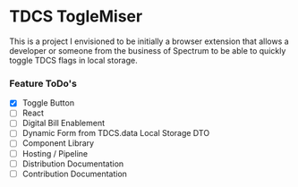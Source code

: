 # TDCS TogleMiser

This is a project I envisioned to be initially a browser extension that allows a developer or someone from the business of Spectrum to be able to quickly toggle TDCS flags in local storage.

### Feature ToDo's

- [x] Toggle Button
- [ ] React
- [ ] Digital Bill Enablement
- [ ] Dynamic Form from TDCS.data Local Storage DTO
- [ ] Component Library
- [ ] Hosting / Pipeline
- [ ] Distribution Documentation
- [ ] Contribution Documentation